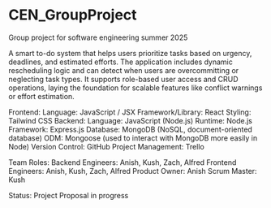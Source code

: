 # CEN_GroupProject
Group project for software engineering summer 2025

A smart to-do system that helps users prioritize tasks based on urgency, deadlines, and estimated efforts. The application includes dynamic rescheduling logic and can detect when users are overcommitting or neglecting task types. It supports role-based user access and CRUD operations, laying the foundation for scalable features like conflict warnings or effort estimation.

Frontend: 
Language: JavaScript / JSX
Framework/Library: React
Styling: Tailwind CSS
Backend: 
Language: JavaScript (Node.js)
Runtime: Node.js
Framework: Express.js 
Database: MongoDB (NoSQL, document-oriented database)
ODM: Mongoose (used to interact with MongoDB more easily in Node)
Version Control: GitHub
Project Management: Trello

Team Roles:
Backend Engineers: Anish, Kush, Zach, Alfred
Frontend Engineers: Anish, Kush, Zach, Alfred
Product Owner: Anish
Scrum Master: Kush


Status: Project Proposal in progress
